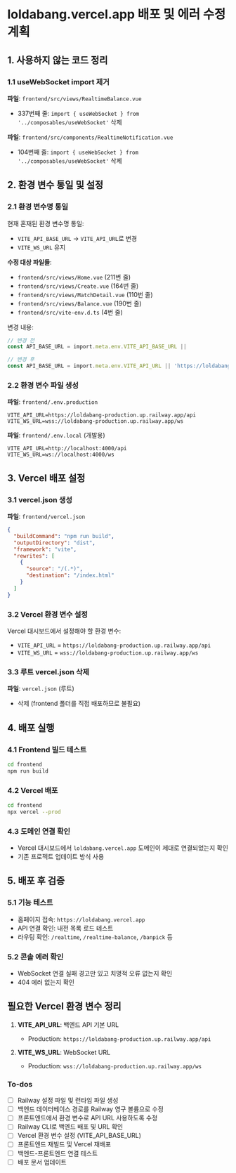 <!-- cababb76-7805-43bb-8904-2b97220d294b 82f3ace6-39d6-47ae-af25-7c6222131661 -->
# loldabang.vercel.app 배포 및 에러 수정 계획

## 1. 사용하지 않는 코드 정리

### 1.1 useWebSocket import 제거
**파일**: `frontend/src/views/RealtimeBalance.vue`
- 337번째 줄: `import { useWebSocket } from '../composables/useWebSocket'` 삭제

**파일**: `frontend/src/components/RealtimeNotification.vue`
- 104번째 줄: `import { useWebSocket } from '../composables/useWebSocket'` 삭제

## 2. 환경 변수 통일 및 설정

### 2.1 환경 변수명 통일
현재 혼재된 환경 변수명 통일:
- `VITE_API_BASE_URL` → `VITE_API_URL`로 변경
- `VITE_WS_URL` 유지

**수정 대상 파일들**:
- `frontend/src/views/Home.vue` (211번 줄)
- `frontend/src/views/Create.vue` (164번 줄)
- `frontend/src/views/MatchDetail.vue` (110번 줄)
- `frontend/src/views/Balance.vue` (190번 줄)
- `frontend/src/vite-env.d.ts` (4번 줄)

변경 내용:
```typescript
// 변경 전
const API_BASE_URL = import.meta.env.VITE_API_BASE_URL || 

// 변경 후
const API_BASE_URL = import.meta.env.VITE_API_URL || 'https://loldabang-production.up.railway.app/api'
```

### 2.2 환경 변수 파일 생성
**파일**: `frontend/.env.production`
```
VITE_API_URL=https://loldabang-production.up.railway.app/api
VITE_WS_URL=wss://loldabang-production.up.railway.app/ws
```

**파일**: `frontend/.env.local` (개발용)
```
VITE_API_URL=http://localhost:4000/api
VITE_WS_URL=ws://localhost:4000/ws
```

## 3. Vercel 배포 설정

### 3.1 vercel.json 생성
**파일**: `frontend/vercel.json`
```json
{
  "buildCommand": "npm run build",
  "outputDirectory": "dist",
  "framework": "vite",
  "rewrites": [
    {
      "source": "/(.*)",
      "destination": "/index.html"
    }
  ]
}
```

### 3.2 Vercel 환경 변수 설정
Vercel 대시보드에서 설정해야 할 환경 변수:
- `VITE_API_URL` = `https://loldabang-production.up.railway.app/api`
- `VITE_WS_URL` = `wss://loldabang-production.up.railway.app/ws`

### 3.3 루트 vercel.json 삭제
**파일**: `vercel.json` (루트)
- 삭제 (frontend 폴더를 직접 배포하므로 불필요)

## 4. 배포 실행

### 4.1 Frontend 빌드 테스트
```bash
cd frontend
npm run build
```

### 4.2 Vercel 배포
```bash
cd frontend
npx vercel --prod
```

### 4.3 도메인 연결 확인
- Vercel 대시보드에서 `loldabang.vercel.app` 도메인이 제대로 연결되었는지 확인
- 기존 프로젝트 업데이트 방식 사용

## 5. 배포 후 검증

### 5.1 기능 테스트
- 홈페이지 접속: `https://loldabang.vercel.app`
- API 연결 확인: 내전 목록 로드 테스트
- 라우팅 확인: `/realtime`, `/realtime-balance`, `/banpick` 등

### 5.2 콘솔 에러 확인
- WebSocket 연결 실패 경고만 있고 치명적 오류 없는지 확인
- 404 에러 없는지 확인

## 필요한 Vercel 환경 변수 정리

1. **VITE_API_URL**: 백엔드 API 기본 URL
   - Production: `https://loldabang-production.up.railway.app/api`

2. **VITE_WS_URL**: WebSocket URL
   - Production: `wss://loldabang-production.up.railway.app/ws`


### To-dos

- [ ] Railway 설정 파일 및 런타임 파일 생성
- [ ] 백엔드 데이터베이스 경로를 Railway 영구 볼륨으로 수정
- [ ] 프론트엔드에서 환경 변수로 API URL 사용하도록 수정
- [ ] Railway CLI로 백엔드 배포 및 URL 확인
- [ ] Vercel 환경 변수 설정 (VITE_API_BASE_URL)
- [ ] 프론트엔드 재빌드 및 Vercel 재배포
- [ ] 백엔드-프론트엔드 연결 테스트
- [ ] 배포 문서 업데이트
